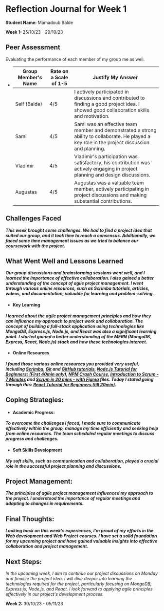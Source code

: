 ﻿# Reflection Journal for Week 1
**Student Name:** Mamadoub Balde

**Week 1:** 25/10/23 - 29/10/23

## Peer Assessment

Evaluating the performance of each member of my group me as well.

-   | Group Member's Name | Rate on a Scale of 1-5 | Justify My Answer                                                                                                 |
    |---------------------|-------------------------|--------------------------------------------------------------------------------------------------------------------|
    | Self (Balde)        | 4/5                     | I actively participated in discussions and contributed to finding a good project idea. I showed good collaboration skills and motivation. |
    | Sami                | 4/5                     | Sami was an effective team member and demonstrated a strong ability to collaborate. He played a key role in the project discussion and planning. |
    | Vladimir            | 4/5                     | Vladimir's participation was satisfactory, his contribution was actively engaging in project planning and design discussions. |
    | Augustas            | 4/5                     | Augustas was a valuable team member, actively participating in project discussions and making substantial contributions. |



## Challenges Faced

***This week brought some challenges. We had to find a project idea that suited our group, and it took time to reach a consensus. Additionally, we faced some time management issues as we tried to balance our coursework with the project.***

## What Went Well and Lessons Learned

***Our group discussions and brainstorming sessions went well, and I learned the importance of effective collaboration. I also gained a better understanding of the concept of agile project management. I went through various online resources, such as Scrimba tutorials, articles, videos, and documentation, valuable for learning and problem-solving.***

- #### Key Learning

***I learned about the agile project management principles and how they can influence my approach to project work and collaboration. The concept of building a full-stack application using technologies like MongoDB, Express.js, Node.js, and React was also a significant learning point. I started gained a better understanding of the MERN (MongoDB, Express, React, Node.js) stack and how these technologies interact.***

- #### Online Resources

***I found those various online resources you provided very useful, including [Scrimba](https://scrimba.com/), [Git](https://www.youtube.com/watch?v=hrTQipWp6co) and [GitHub tutorials](https://www.youtube.com/watch?v=1ibmWyt8hfw), [Node.js Tutorial for Beginners: (First 40min only)](https://www.youtube.com/watch?v=TlB_eWDSMt4), [NPM Crash Course](https://www.youtube.com/watch?v=jHDhaSSKmB0), [Introduction to Scrum - 7 Minutes](https://www.youtube.com/watch?v=9TycLR0TqFA) and [Scrum in 20 mins - with Figma](https://www.youtube.com/watch?v=SWDhGSZNF9M) files. Today I stated going through this: [React Tutorial for Beginners (till 20min)](https://www.youtube.com/watch?v=SqcY0GlETPk).***

## Coping Strategies:

- #### Academic Progress:

***To overcome the challenges I faced, I made sure to communicate effectively within the group, manage my time efficiently and seeking help from online resources. The team scheduled regular meetings to discuss progress and challenges.***

- #### Soft Skills Development

***My soft skills, such as communication and collaboration, played a crucial role in the successful project planning and discussions.***

## Project Management:

***The principles of agile project management influenced my approach to the project. I understood the importance of regular meetings and adapting to changes in requirements.***

## Final Thoughts:

***Looking back on this week's experiences, I'm proud of my efforts in the Web development and Web Project courses. I have set a solid foundation for my upcoming project and have gained valuable insights into effective collaboration and project management.***

## Next Steps:

*In the upcoming week, I aim to continue our project discussions on Monday and finalize the project idea. I will dive deeper into learning the technologies required for the project, particularly focusing on MongoDB, Express.js, Node.js, and React. I look forward to applying agile principles effectively in our project's development process.*

**Week 2:** 30/10/23 - 05/11/23
